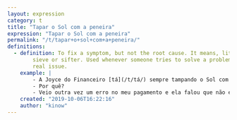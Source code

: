 ```yaml
---
layout: expression
category: t
title: "Tapar o Sol com a peneira"
expression: "Tapar o Sol com a peneira"
permalink: "/t/tapar+o+sol+com+a+peneira/"
definitions:
  - definition: To fix a symptom, but not the root cause. It means, literally, to try to hide the Sun with a
        sieve or sifter. Used whenever someone tries to solve a problem without really looking at what is the
        real issue.
    example: |
        - A Joyce do Financeiro [tá](/t/tá/) sempre tampando o Sol com a peneira né?
        - Por quê?
        - Veio outra vez um erro no meu pagamento e ela falou que não era nada, arrumou na hora e falou que agora está tudo certo... mas já é a sexta vez esse ano!
    created: "2019-10-06T16:22:16"
    author: "kinow"
---
```

